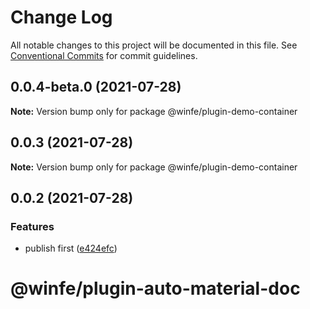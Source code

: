 # Change Log

All notable changes to this project will be documented in this file.
See [Conventional Commits](https://conventionalcommits.org) for commit guidelines.

## 0.0.4-beta.0 (2021-07-28)

**Note:** Version bump only for package @winfe/plugin-demo-container





## 0.0.3 (2021-07-28)

**Note:** Version bump only for package @winfe/plugin-demo-container





## 0.0.2 (2021-07-28)


### Features

* publish first ([e424efc](https://github.com/cool-fe/winex-cli/commit/e424efcc463b73df47f0279e06c91c0ca3614ab4))





# @winfe/plugin-auto-material-doc
